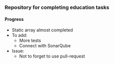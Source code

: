 ### Repository for completing education tasks

#### Progress
- Static array almost completed
- To add:
  - More tests
  - Connect with SonarQube
- Issue:
  - Not to forget to use pull-request

